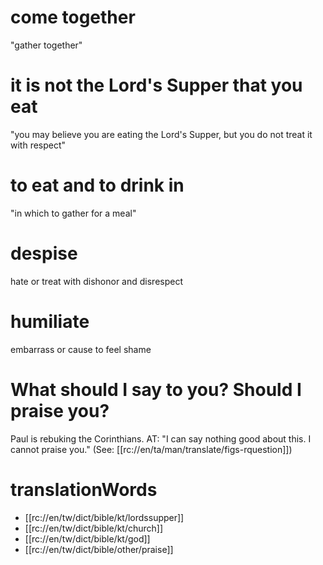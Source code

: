 # come together

"gather together"

# it is not the Lord's Supper that you eat

"you may believe you are eating the Lord's Supper, but you do not treat it with respect"

# to eat and to drink in

"in which to gather for a meal"

# despise

hate or treat with dishonor and disrespect

# humiliate

embarrass or cause to feel shame

# What should I say to you? Should I praise you?

Paul is rebuking the Corinthians. AT: "I can say nothing good about this. I cannot praise you." (See: [[rc://en/ta/man/translate/figs-rquestion]])

# translationWords

* [[rc://en/tw/dict/bible/kt/lordssupper]]
* [[rc://en/tw/dict/bible/kt/church]]
* [[rc://en/tw/dict/bible/kt/god]]
* [[rc://en/tw/dict/bible/other/praise]]
